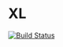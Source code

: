 # XL

[![Build Status](http://jnm01.eng.vmturbo.com:8080/buildStatus/icon?job=xl-8.2.3-SNAPSHOT-ci-build)](http://jnm01.eng.vmturbo.com:8080/view/XL%208.2.3-SNAPSHOT/view/job%20overview/job/xl-8.2.3-SNAPSHOT-ci-build/)
